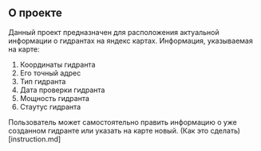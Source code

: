## О проекте
Данный проект предназначен для расположения актуальной информации о гидрантах на яндекс картах. 
Информация, указываемая на карте:
1) Координаты гидранта
2) Его точный адрес
3) Тип гидранта
4) Дата проверки гидранта
5) Мощность гидранта
6) Стаутус гидранта

Пользователь может самостоятельно править информацию о уже созданном гидранте или указать на карте новый. 
(Как это сделать)[instruction.md]
